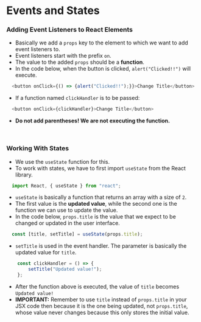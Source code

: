 # Events and States

### Adding Event Listeners to React Elements
- Basically we add a `props` key to the element to which we want to add event listeners to.
- Event listeners start with the prefix `on`.
- The value to the added `props` should be a **function**.
- In the code below, when the button is clicked, `alert("Clicked!!")` will execute.
``` js
  <button onClick={() => {alert("Clicked!!");}}>Change Title</button>
```
- If a function named `clickHandler` is to be passed:
```js
  <button onClick={clickHandler}>Change Title</button>
```
- **Do not add parentheses! We are not executing the function.**

<br>

### Working With States
- We use the `useState` function for this.
- To work with states, we have to first import `useState` from the React library.
``` js
  import React, { useState } from "react";
```
- `useState` is basically a function that returns an array with a size of `2`.
- The first value is the **updated value**, while the second one is the function we can use to update the value.
- In the code below, `props.title` is the value that we expect to be changed or updated in the user interface.
``` js
  const [title, setTitle] = useState(props.title);
```
- `setTitle` is used in the event handler. The parameter is basically the updated value for `title`.
``` js
    const clickHandler = () => {
        setTitle("Updated value!");
    };
```
- After the function above is executed, the value of `title` becomes `Updated value!`
- **IMPORTANT:** Remember to use  `title` instead of `props.title` in your JSX code then because it is the one being updated, not `props.title`, whose value never changes because this only stores the initial value.
